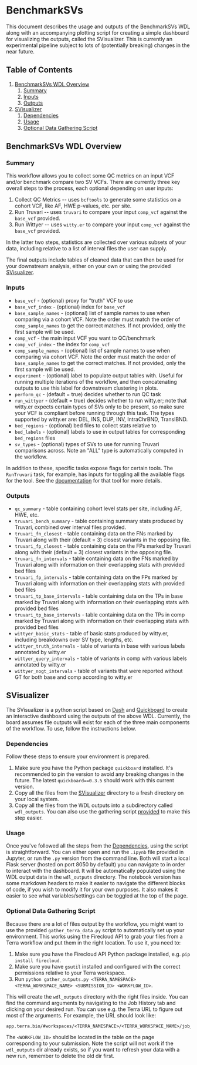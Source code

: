 # BenchmarkSVs

This document describes the usage and outputs of the BenchmarkSVs WDL along with an accompanying plotting script for 
creating a simple dashboard for visualizing the outputs, called the SVisualizer. This is currently an experimental 
pipeline subject to lots of (potentially breaking) changes in the near future. 

## Table of Contents

1. [BenchmarkSVs WDL Overview](#benchmarksvs-wdl-overview)
   1. [Summary](#summary)
   2. [Inputs](#inputs)
   3. [Outputs](#outputs)
2. [SVisualizer](#svisualizer)
   1. [Dependencies](#dependencies)
   2. [Usage](#usage)
   3. [Optional Data Gathering Script](#optional-data-gathering-script)

## BenchmarkSVs WDL Overview

### Summary

This workflow allows you to collect some QC metrics on an input VCF and/or benchmark compare two SV VCFs. There are 
currently three key overall steps to the process, each optional depending on user inputs:
1. Collect QC Metrics -- uses `bcftools` to generate some statistics on a cohort VCF, like AF, HWE p-values, etc. per site.
2. Run Truvari -- uses `truvari` to compare your input `comp_vcf` against the `base_vcf` provided. 
3. Run Wittyer -- uses `witty.er` to compare your input `comp_vcf` against the `base_vcf` provided.

In the latter two steps, statistics are collected over various subsets of your data, including relative to a list of interval
files the user can supply.

The final outputs include tables of cleaned data that can then be used for your downstream analysis, either on your own
or using the provided [SVisualizer](#svisualizer).

### Inputs

- `base_vcf` - (optional) proxy for "truth" VCF to use
- `base_vcf_index` - (optional) index for `base_vcf`
- `base_sample_names` - (optional) list of sample names to use when comparing via a cohort VCF. Note the order must match
the order of `comp_sample_names` to get the correct matches. If not provided, only the first sample will be used.
- `comp_vcf` - the main input VCF you want to QC/benchmark
- `comp_vcf_index` - the index for `comp_vcf`
- `comp_sample_names` - (optional) list of sample names to use when comparing via cohort VCF. Note the order must match
  the order of `base_sample_names` to get the correct matches. If not provided, only the first sample will be used.
- `experiment` - (optional) label to populate output tables with. Useful for running multiple iterations of the workflow,
and then concatenating outputs to use this label for downstream clustering in plots.
- `perform_qc` - (default = true) decides whether to run QC task
- `run_wittyer` - (default = true) decides whether to run witty.er; note that witty.er expects certain types of SVs only
to be present, so make sure your VCF is compliant before running through this task. The types supported by witty.er are:
DEL, INS, DUP, INV, IntraChrBND, TranslBND. 
- `bed_regions` - (optional) bed files to collect stats relative to
- `bed_labels` - (optional) labels to use in output tables for corresponding `bed_regions` files
- `sv_types` - (optional) types of SVs to use for running Truvari comparisons across. Note an "ALL" type is automatically
computed in the workflow.

In addition to these, specific tasks expose flags for certain tools. The `RunTruvari` task, for example, has inputs for 
toggling all the available flags for the tool. See the [documentation](https://github.com/acenglish/truvari/wiki/bench) 
for that tool for more details. 

### Outputs

- `qc_summary` - table containing cohort level stats per site, including AF, HWE, etc.
- `truvari_bench_summary` - table containing summary stats produced by Truvari, combined over interval files provided.
- `truvari_fn_closest` - table containing data on the FNs marked by Truvari along with their (default = 3) closest variants 
in the opposing file.
- `truvari_fp_closest` - table containing data on the FPs marked by Truvari along with their (default = 3) closest variants
  in the opposing file.
- `truvari_fn_intervals` - table containing data on the FNs marked by Truvari along with information on their overlapping stats
with provided bed files
- `truvari_fp_intervals` - table containing data on the FPs marked by Truvari along with information on their overlapping stats
  with provided bed files
- `truvari_tp_base_intervals` - table containing data on the TPs in base marked by Truvari along with information on their 
overlapping stats with provided bed files
- `truvari_tp_base_intervals` - table containing data on the TPs in comp marked by Truvari along with information on their 
overlapping stats with provided bed files
- `wittyer_basic_stats` - table of basic stats produced by witty.er, including breakdowns over SV type, lengths, etc.
- `wittyer_truth_intervals` - table of variants in base with various labels annotated by witty.er
- `wittyer_query_intervals` - table of variants in comp with various labels annotated by witty.er
- `wittyer_nogt_intervals` - table of variants that were reported without GT for both base and comp according to witty.er


## SVisualizer

The SVisualizer is a python script based on [Dash](https://plotly.com/dash/) and [Quickboard](https://github.com/broadinstitute/quickboard/)
to create an interactive dashboard using the outputs of the above WDL. Currently, the board assumes file outputs will exist
for each of the three main components of the workflow. To use, follow the instructions below.

### Dependencies

Follow these steps to ensure your environment is prepared.

1. Make sure you have the Python package `quickboard` installed. It's recommended to pin the version to avoid any breaking
changes in the future. The latest `quickboard==0.3.5` should work with this current version.
2. Copy all the files from the [SVisualizer](SVisualizer) directory to a fresh directory on your local system. 
3. Copy all the files from the WDL outputs into a subdirectory called `wdl_outputs`. You can also use the gathering script
[provided](#optional-data-gathering-script) to make this step easier.

### Usage

Once you've followed all the steps from the [Dependencies](#dependencies), using the script is straightforward. You can
either open and run the `.ipynb` file provided in Jupyter, or run the `.py` version from the command line. Both will
start a local Flask server (hosted on port 8050 by default) you can navigate to in order to interact with the dashboard.
It will be automatically populated using the WDL output data in the `wdl_outputs` directory. The notebook version
has some markdown headers to make it easier to navigate the different blocks of code, if you wish to modify it for your
own purposes. It also makes it easier to see what variables/settings can be toggled at the top of the page.


### Optional Data Gathering Script

Because there are a lot of files output by the workflow, you might want to use the provided `gather_terra_data.py` script
to automatically set up your environment. This works using the Firecloud API to grab your files from a Terra workflow
and put them in the right location. To use it, you need to:

1. Make sure you have the Firecloud API Python package installed, e.g. `pip install firecloud`.
2. Make sure you have `gsutil` installed and configured with the correct permissions relative to your Terra workspace.
3. Run `python gather_outputs.py <TERRA_NAMESPACE> <TERRA_WORKSPACE_NAME> <SUBMISSION_ID> <WORKFLOW_ID>`.

This will create the `wdl_outputs` directory with the right files inside. You can find the command arguments by navigating
to the Job History tab and clicking on your desired run. You can use e.g. the Terra URL to figure out most of the arguments.
For example, the URL should look like:
```
app.terra.bio/#workspaces/<TERRA_NAMESPACE>/<TERRA_WORKSPACE_NAME>/job_history/<SUBMISSION_ID>
```
The `<WORKFLOW_ID>` should be located in the table on the page corresponding to your submission. Note the script will not
work if the `wdl_outputs` dir already exists, so if you want to refresh your data with a new run, remember to delete
the old dir first.